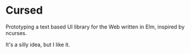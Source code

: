 # Cursed

Prototyping a text based UI library for the Web written in Elm, inspired by ncurses.

It's a silly idea, but I like it.
